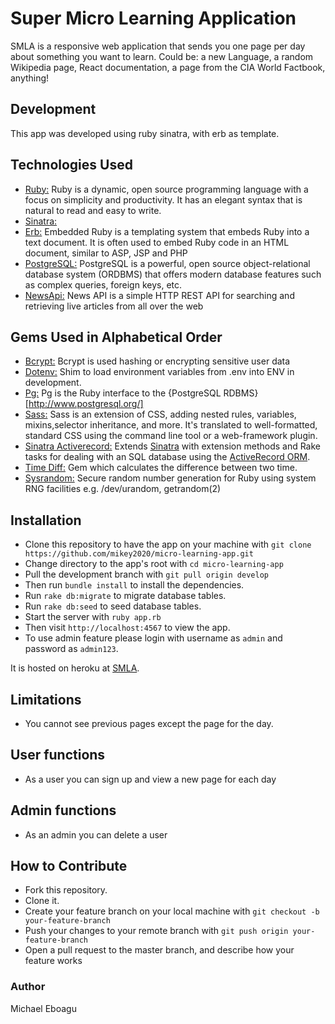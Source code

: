 # Super Micro Learning Application

SMLA is a responsive web application that sends you one page per day about something you want to learn. Could be: a new Language, a random Wikipedia page, React documentation, a page from the CIA World Factbook, anything! 

## Development
This app was developed using ruby sinatra, with erb as template.

## Technologies Used
* [Ruby:](https://www.ruby-lang.org/en/) Ruby is a dynamic, open source programming language with a focus on simplicity and productivity. It has an elegant syntax that is natural to read and easy to write.
* [Sinatra:](http://sinatrarb.com//)
* [Erb:](https://en.wikipedia.org/wiki/ERuby) Embedded Ruby is a templating system that embeds Ruby into a text document. It is often used to embed Ruby code in an HTML document, similar to ASP, JSP and PHP
* [PostgreSQL:](https://www.postgresql.org/) PostgreSQL is a powerful, open source object-relational database system (ORDBMS) that offers modern database features such as complex queries, foreign keys, etc.
* [NewsApi:](https://newsapi.org/) News API is a simple HTTP REST API for searching and retrieving live articles from all over the web

## Gems Used in Alphabetical Order 
* [Bcrypt:](https://rubygems.org/gems/bcrypt/versions/3.1.11) Bcrypt is used hashing or encrypting sensitive user data
* [Dotenv:](https://github.com/bkeepers/dotenv) Shim to load environment variables from .env into ENV in development.
* [Pg:](https://rubygems.org/gems/pg/versions/0.18.4) Pg is the Ruby interface to the {PostgreSQL RDBMS}[http://www.postgresql.org/]
* [Sass:](https://github.com/sass/ruby-sass)  Sass is an extension of CSS, adding nested rules, variables, mixins,selector inheritance, and more. It's translated to well-formatted, standard CSS using the command line tool or a web-framework plugin.
* [Sinatra Activerecord:](https://github.com/janko-m/sinatra-activerecord) Extends [Sinatra](http://www.sinatrarb.com/) with extension methods and Rake
tasks for dealing with an SQL database using the
[ActiveRecord ORM](https://github.com/rails/rails/tree/master/activerecord).
* [Time Diff:](https://rubygems.org/gems/time_diff) Gem which calculates the difference between two time.
* [Sysrandom:](https://github.com/cryptosphere/sysrandom) Secure random number generation for Ruby using system RNG facilities e.g. /dev/urandom, getrandom(2)

## Installation
- Clone this repository to have the app on your machine with ```git clone https://github.com/mikey2020/micro-learning-app.git```
- Change directory to the app's root with ```cd micro-learning-app```
- Pull the development branch with ```git pull origin develop```
- Then run ```bundle install```  to install the dependencies.
- Run ```rake db:migrate``` to migrate database tables.
- Run ```rake db:seed``` to seed database tables.
- Start the server with ```ruby app.rb```
- Then visit ```http://localhost:4567``` to view the app.
- To use admin feature please login with username as `admin` and password as `admin123`.

It is hosted on heroku at <a href="https://micro-learning.herokuapp.com/" target="_blank">SMLA</a>.

## Limitations
- You cannot see previous pages except the page for the day.

## User functions
- As a user you can sign up and view a new page for each day

## Admin functions
- As an admin you can delete a user 

## How to Contribute
- Fork this repository.
- Clone it.
- Create your feature branch on your local machine with ```git checkout -b your-feature-branch```
- Push your changes to your remote branch with ```git push origin your-feature-branch```
- Open a pull request to the master branch, and describe how your feature works

### Author
Michael Eboagu